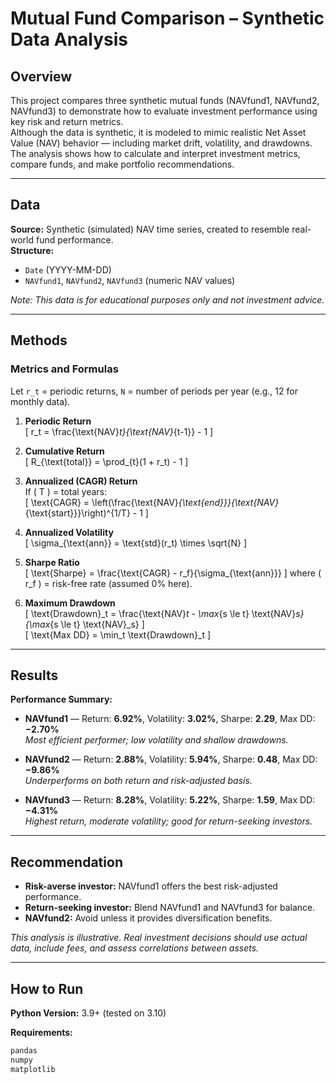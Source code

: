 # Mutual Fund Comparison – Synthetic Data Analysis

## Overview
This project compares three synthetic mutual funds (NAVfund1, NAVfund2, NAVfund3) to demonstrate how to evaluate investment performance using key risk and return metrics.  
Although the data is synthetic, it is modeled to mimic realistic Net Asset Value (NAV) behavior — including market drift, volatility, and drawdowns.  
The analysis shows how to calculate and interpret investment metrics, compare funds, and make portfolio recommendations.

---

## Data
**Source:** Synthetic (simulated) NAV time series, created to resemble real-world fund performance.  
**Structure:**  
- `Date` (YYYY-MM-DD)  
- `NAVfund1`, `NAVfund2`, `NAVfund3` (numeric NAV values)  

*Note: This data is for educational purposes only and not investment advice.*

---

## Methods

### Metrics and Formulas
Let `r_t` = periodic returns, `N` = number of periods per year (e.g., 12 for monthly data).

1. **Periodic Return**  
   \[
   r_t = \frac{\text{NAV}_t}{\text{NAV}_{t-1}} - 1
   \]

2. **Cumulative Return**  
   \[
   R_{\text{total}} = \prod_{t}(1 + r_t) - 1
   \]

3. **Annualized (CAGR) Return**  
   If \( T \) = total years:  
   \[
   \text{CAGR} = \left(\frac{\text{NAV}_{\text{end}}}{\text{NAV}_{\text{start}}}\right)^{1/T} - 1
   \]

4. **Annualized Volatility**  
   \[
   \sigma_{\text{ann}} = \text{std}(r_t) \times \sqrt{N}
   \]

5. **Sharpe Ratio**  
   \[
   \text{Sharpe} = \frac{\text{CAGR} - r_f}{\sigma_{\text{ann}}}
   \]
   where \( r_f \) = risk-free rate (assumed 0% here).

6. **Maximum Drawdown**  
   \[
   \text{Drawdown}_t = \frac{\text{NAV}_t - \max_{s \le t} \text{NAV}_s}{\max_{s \le t} \text{NAV}_s}
   \]  
   \[
   \text{Max DD} = \min_t \text{Drawdown}_t
   \]

---

## Results

**Performance Summary:**
- **NAVfund1** — Return: **6.92%**, Volatility: **3.02%**, Sharpe: **2.29**, Max DD: **−2.70%**  
  *Most efficient performer; low volatility and shallow drawdowns.*
  
- **NAVfund2** — Return: **2.88%**, Volatility: **5.94%**, Sharpe: **0.48**, Max DD: **−9.86%**  
  *Underperforms on both return and risk-adjusted basis.*
  
- **NAVfund3** — Return: **8.28%**, Volatility: **5.22%**, Sharpe: **1.59**, Max DD: **−4.31%**  
  *Highest return, moderate volatility; good for return-seeking investors.*

---

## Recommendation

- **Risk-averse investor:** NAVfund1 offers the best risk-adjusted performance.
- **Return-seeking investor:** Blend NAVfund1 and NAVfund3 for balance.
- **NAVfund2:** Avoid unless it provides diversification benefits.

*This analysis is illustrative. Real investment decisions should use actual data, include fees, and assess correlations between assets.*

---

## How to Run

**Python Version:** 3.9+ (tested on 3.10)  

**Requirements:**
```bash
pandas
numpy
matplotlib

